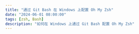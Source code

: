 ```yaml
---
title: "通过 Git Bash 在 Windows 上配置 Oh My Zsh"
date: "2024-06-01 08:00:00"
tags: [zsh, Bash]
description: "如何在 Windows 上通过 Git Bash 配置 Oh My Zsh"
---
```


